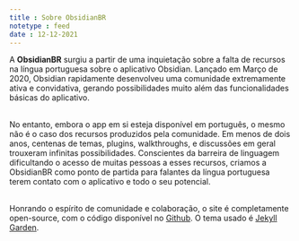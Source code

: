 ```yaml
---
title : Sobre ObsidianBR
notetype : feed
date : 12-12-2021
---
```


A <b>ObsidianBR</b> surgiu a partir de uma inquietação sobre a falta de recursos na língua portuguesa sobre o aplicativo Obsidian. Lançado em Março de 2020, Obsidian rapidamente desenvolveu uma comunidade extremamente ativa e convidativa, gerando possibilidades muito além das funcionalidades básicas do aplicativo. <br><br>

No entanto, embora o app em si esteja disponível em português, o mesmo não é o caso dos recursos produzidos pela comunidade. Em menos de dois anos, centenas de temas, plugins, walkthroughs, e discussões em geral trouxeram infinitas possibilidades. Conscientes da barreira de linguagem dificultando o acesso de muitas pessoas a esses recursos, criamos a ObsidianBR como ponto de partida para falantes da língua portuguesa terem contato com o aplicativo e todo o seu potencial.<br><br>

Honrando o espírito de comunidade e colaboração, o site é completamente open-source, com o código disponível no <a href="https://github.com/obsidianbr/obsidianbr.github.io">Github</a>. O tema usado é <a href="https://jekyll-garden.github.io/index.html">Jekyll Garden</a>.
